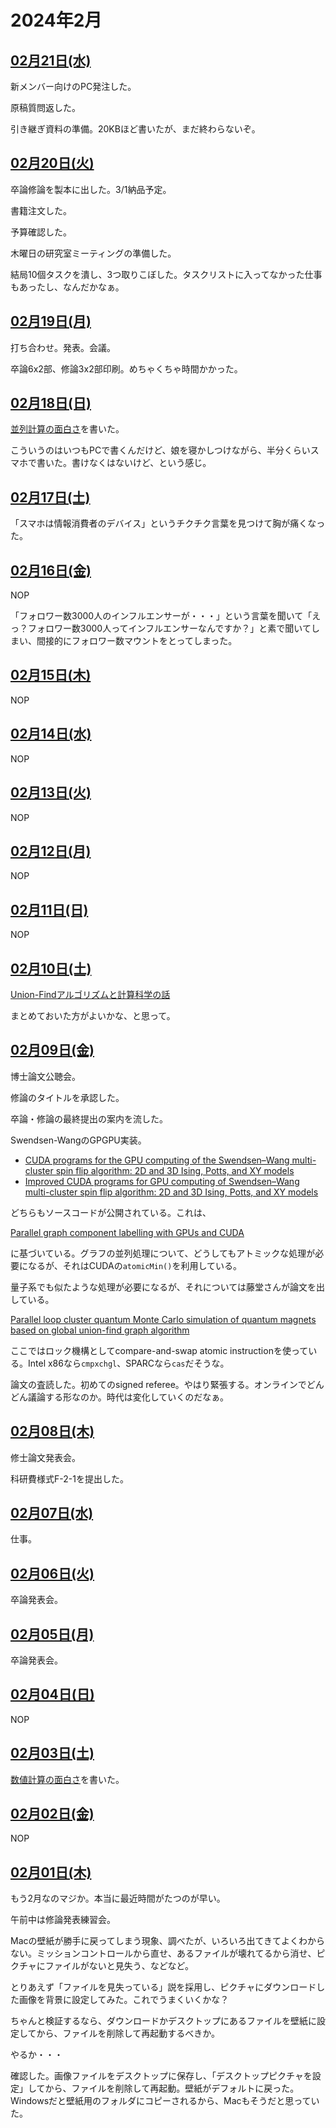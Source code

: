 # 2024年2月

## [02月21日(水)](#21) <a id="21"></a>

新メンバー向けのPC発注した。

原稿質問返した。

引き継ぎ資料の準備。20KBほど書いたが、まだ終わらないぞ。

## [02月20日(火)](#20) <a id="20"></a>

卒論修論を製本に出した。3/1納品予定。

書籍注文した。

予算確認した。

木曜日の研究室ミーティングの準備した。

結局10個タスクを潰し、3つ取りこぼした。タスクリストに入ってなかった仕事もあったし、なんだかなぁ。

## [02月19日(月)](#19) <a id="19"></a>

打ち合わせ。発表。会議。

卒論6x2部、修論3x2部印刷。めちゃくちゃ時間かかった。

## [02月18日(日)](#18) <a id="18"></a>

[並列計算の面白さ](https://sizu.me/kaityo256/posts/st4nt6xk6r81)を書いた。

こういうのはいつもPCで書くんだけど、娘を寝かしつけながら、半分くらいスマホで書いた。書けなくはないけど、という感じ。

## [02月17日(土)](#17) <a id="17"></a>

「スマホは情報消費者のデバイス」というチクチク言葉を見つけて胸が痛くなった。

## [02月16日(金)](#16) <a id="16"></a>

NOP

「フォロワー数3000人のインフルエンサーが・・・」という言葉を聞いて「えっ？フォロワー数3000人ってインフルエンサーなんですか？」と素で聞いてしまい、間接的にフォロワー数マウントをとってしまった。

## [02月15日(木)](#15) <a id="15"></a>

NOP

## [02月14日(水)](#14) <a id="14"></a>

NOP

## [02月13日(火)](#13) <a id="13"></a>

NOP

## [02月12日(月)](#12) <a id="12"></a>

NOP

## [02月11日(日)](#11) <a id="11"></a>

NOP

## [02月10日(土)](#10) <a id="10"></a>

[Union-Findアルゴリズムと計算科学の話](https://zenn.dev/kaityo256/articles/union_find_physics)

まとめておいた方がよいかな、と思って。

## [02月09日(金)](#09) <a id="09"></a>

博士論文公聴会。

修論のタイトルを承認した。

卒論・修論の最終提出の案内を流した。

Swendsen-WangのGPGPU実装。

* [CUDA programs for the GPU computing of the Swendsen–Wang multi-cluster spin flip algorithm: 2D and 3D Ising, Potts, and XY models](https://doi.org/10.1016/j.cpc.2013.10.029)
* [Improved CUDA programs for GPU computing of Swendsen–Wang multi-cluster spin flip algorithm: 2D and 3D Ising, Potts, and XY models](https://doi.org/10.1016/j.cpc.2015.10.003)

どちらもソースコードが公開されている。これは、

[Parallel graph component labelling with GPUs and CUDA](https://doi.org/10.1016/j.parco.2010.07.002)

に基づいている。グラフの並列処理について、どうしてもアトミックな処理が必要になるが、それはCUDAの`atomicMin()`を利用している。

量子系でも似たような処理が必要になるが、それについては藤堂さんが論文を出している。

[Parallel loop cluster quantum Monte Carlo simulation of quantum magnets based on global union-find graph algorithm](https://doi.org/10.1016/j.cpc.2019.01.004)

ここではロック機構としてcompare-and-swap atomic instructionを使っている。Intel x86なら`cmpxchgl`、SPARCなら`cas`だそうな。

論文の査読した。初めてのsigned referee。やはり緊張する。オンラインでどんどん議論する形なのか。時代は変化していくのだなぁ。

## [02月08日(木)](#08) <a id="08"></a>

修士論文発表会。

科研費様式F-2-1を提出した。

## [02月07日(水)](#07) <a id="07"></a>

仕事。

## [02月06日(火)](#06) <a id="06"></a>

卒論発表会。

## [02月05日(月)](#05) <a id="05"></a>

卒論発表会。

## [02月04日(日)](#04) <a id="04"></a>

NOP

## [02月03日(土)](#03) <a id="03"></a>

[数値計算の面白さ](https://sizu.me/kaityo256/posts/rbemvb4696a5)を書いた。

## [02月02日(金)](#02) <a id="02"></a>

NOP

## [02月01日(木)](#01) <a id="01"></a>

もう2月なのマジか。本当に最近時間がたつのが早い。

午前中は修論発表練習会。

Macの壁紙が勝手に戻ってしまう現象、調べたが、いろいろ出てきてよくわからない。ミッションコントロールから直せ、あるファイルが壊れてるから消せ、ピクチャにファイルがないと見失う、などなど。

とりあえず「ファイルを見失っている」説を採用し、ピクチャにダウンロードした画像を背景に設定してみた。これでうまくいくかな？

ちゃんと検証するなら、ダウンロードかデスクトップにあるファイルを壁紙に設定してから、ファイルを削除して再起動するべきか。

やるか・・・

確認した。画像ファイルをデスクトップに保存し、「デスクトップピクチャを設定」してから、ファイルを削除して再起動。壁紙がデフォルトに戻った。Windowsだと壁紙用のフォルダにコピーされるから、Macもそうだと思っていた。
